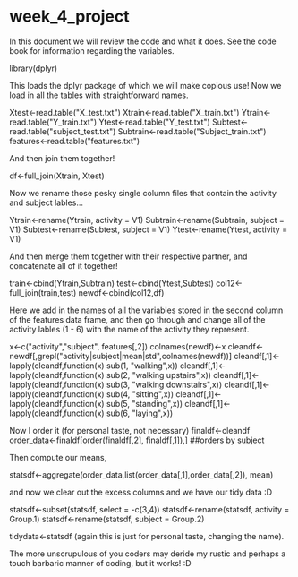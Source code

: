 # week_4_project

In this document we will review the code and what it does. See the code book for information regarding the variables.

library(dplyr)

This loads the dplyr package of which we will make copious use! Now we load in all the tables with straightforward names.

Xtest<-read.table("X_test.txt")
Xtrain<-read.table("X_train.txt")
Ytrain<-read.table("Y_train.txt")
Ytest<-read.table("Y_test.txt")
Subtest<-read.table("subject_test.txt")
Subtrain<-read.table("Subject_train.txt")
features<-read.table("features.txt")

And then join them together!

df<-full_join(Xtrain, Xtest)

Now we rename those pesky single column files that contain the activity and subject lables...

Ytrain<-rename(Ytrain, activity = V1)
Subtrain<-rename(Subtrain, subject = V1)
Subtest<-rename(Subtest, subject = V1)
Ytest<-rename(Ytest, activity = V1)

And then merge them together with their respective partner, and concatenate all of it together!

train<-cbind(Ytrain,Subtrain)
test<-cbind(Ytest,Subtest)
col12<-full_join(train,test)
newdf<-cbind(col12,df)

Here we add in the names of all the variables stored in the second column of the features data frame, and then go through and
change all of the activity lables (1 - 6) with the name of the activity they represent.

x<-c("activity","subject", features[,2])
colnames(newdf)<-x
cleandf<-newdf[,grepl("activity|subject|mean|std",colnames(newdf))]
cleandf[,1]<-lapply(cleandf,function(x) sub(1, "walking",x))
cleandf[,1]<-lapply(cleandf,function(x) sub(2, "walking upstairs",x))
cleandf[,1]<-lapply(cleandf,function(x) sub(3, "walking downstairs",x))
cleandf[,1]<-lapply(cleandf,function(x) sub(4, "sitting",x))
cleandf[,1]<-lapply(cleandf,function(x) sub(5, "standing",x))
cleandf[,1]<-lapply(cleandf,function(x) sub(6, "laying",x))

Now I order it (for personal taste, not necessary)
finaldf<-cleandf 
order_data<-finaldf[order(finaldf[,2], finaldf[,1]),] ##orders by subject

Then compute our means,

statsdf<-aggregate(order_data,list(order_data[,1],order_data[,2]), mean)


and now we clear out the excess columns and we have our tidy data :D

statsdf<-subset(statsdf, select = -c(3,4))
statsdf<-rename(statsdf, activity = Group.1)
statsdf<-rename(statsdf, subject = Group.2)

tidydata<-statsdf (again this is just for personal taste, changing the name).

The more unscrupulous of you coders may deride my rustic and perhaps a touch barbaric manner of coding, but it works! :D
